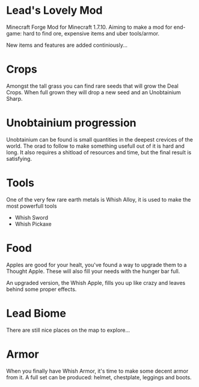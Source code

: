 # Lead's Lovely Mod
Minecraft Forge Mod for Minecraft 1.7.10. Aiming to make a mod for end-game: hard to find ore, expensive items and uber tools/armor.

New items and features are added continiously...

# Crops
Amongst the tall grass you can find rare seeds that will grow the Deal Crops. When full grown they will drop a new seed and an Unobtainium Sharp.

# Unobtainium progression
Unobtainium can be found is small quantities in the deepest crevices of the world. The orad to follow to make something usefull out of it is hard and long. It also requires a shitload of resources and time, but the final result is satisfying.

# Tools
One of the very few rare earth metals is Whish Alloy, it is used to make the most powerfull tools
- Whish Sword
- Whish Pickaxe

# Food
Apples are good for your healt, you've found a way to upgrade them to a Thought Apple. These will also fill your needs with the hunger bar full.

An upgraded version, the Whish Apple, fills you up like crazy and leaves behind some proper effects.

# Lead Biome
There are still nice places on the map to explore...

# Armor
When you finally have Whish Armor, it's time to make some decent armor from it. A full set can be produced: helmet, chestplate, leggings and boots.
